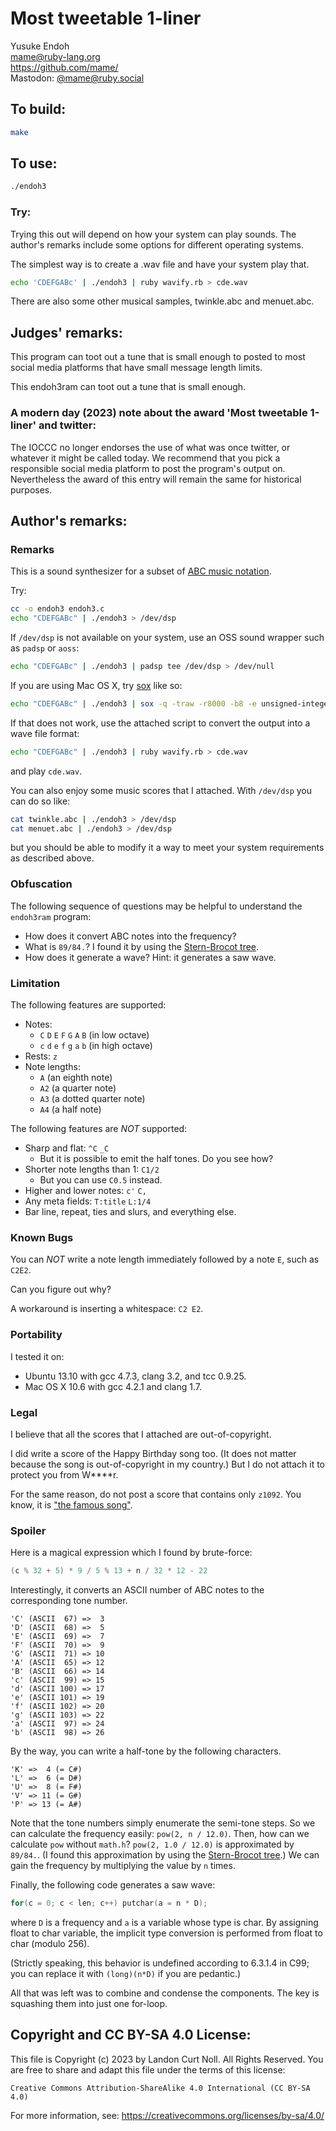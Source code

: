 # Most tweetable 1-liner

Yusuke Endoh\
<mame@ruby-lang.org>\
<https://github.com/mame/>\
Mastodon: [@mame@ruby.social](https://ruby.social/@mame)


## To build:

```sh
make
```


## To use:

```sh
./endoh3
```


### Try:

Trying this out will depend on how your system can play sounds. The author's
remarks include some options for different operating systems.

The simplest way is to create a .wav file and have your system play that.

```sh
echo 'CDEFGABc' | ./endoh3 | ruby wavify.rb > cde.wav
```

There are also some other musical samples, twinkle.abc and menuet.abc.


## Judges' remarks:

This program can toot out a tune that is small enough to posted to most social
media platforms that have small message length limits.

This endoh3ram can toot out a tune that is small enough.

### A modern day (2023) note about the award 'Most tweetable 1-liner' and twitter:

The IOCCC no longer endorses the use of what was once twitter, or whatever it
might be called today. We recommend that you pick a responsible social media
platform to post the program's output on. Nevertheless the award of this entry
will remain the same for historical purposes.


## Author's remarks:

### Remarks

This is a sound synthesizer for a subset of [ABC music
notation](http://en.wikipedia.org/wiki/ABC_notation).

Try:

```sh
cc -o endoh3 endoh3.c
echo "CDEFGABc" | ./endoh3 > /dev/dsp
```

If `/dev/dsp` is not available on your system, use an OSS sound wrapper such
as `padsp` or `aoss`:

```sh
echo "CDEFGABc" | ./endoh3 | padsp tee /dev/dsp > /dev/null
```

If you are using Mac OS X, try [sox](http://sox.sourceforge.net/) like so:

```sh
echo "CDEFGABc" | ./endoh3 | sox -q -traw -r8000 -b8 -e unsigned-integer - -tcoreaudio
```

If that does not work, use the attached script to convert the output into a wave
file format:

```sh
echo "CDEFGABc" | ./endoh3 | ruby wavify.rb > cde.wav
```

and play `cde.wav`.


You can also enjoy some music scores that I attached. With `/dev/dsp` you can
do so like:


```sh
cat twinkle.abc | ./endoh3 > /dev/dsp
cat menuet.abc | ./endoh3 > /dev/dsp
```

but you should be able to modify it a way to meet your system requirements as
described above.


### Obfuscation

The following sequence of questions may be helpful to understand the `endoh3ram`
program:

- How does it convert ABC notes into the frequency?
- What is `89/84.`?  I found it by using the [Stern-Brocot
tree](https://en.wikipedia.org/wiki/Stern-Brocot_tree).
- How does it generate a wave?  Hint: it generates a saw wave.

### Limitation

The following features are supported:

- Notes:
  - `C` `D` `E` `F` `G` `A` `B` (in low octave)
  - `c` `d` `e` `f` `g` `a` `b` (in high octave)
- Rests: `z`
- Note lengths:
  - `A` (an eighth note)
  - `A2` (a quarter note)
  - `A3` (a dotted quarter note)
  - `A4` (a half note)

The following features are *NOT* supported:

- Sharp and flat: `^C` `_C`
  - But it is possible to emit the half tones.  Do you see how?
- Shorter note lengths than 1: `C1/2`
  - But you can use `C0.5` instead.
- Higher and lower notes: `c'` `C,`
- Any meta fields: `T:title` `L:1/4`
- Bar line, repeat, ties and slurs, and everything else.

### Known Bugs

You can *NOT* write a note length immediately followed by a note `E`,
such as `C2E2`.

Can you figure out why?

A workaround is inserting a whitespace: `C2 E2`.

### Portability

I tested it on:

* Ubuntu 13.10 with gcc 4.7.3, clang 3.2, and tcc 0.9.25.
* Mac OS X 10.6 with gcc 4.2.1 and clang 1.7.

### Legal

I believe that all the scores that I attached are out-of-copyright.

I did write a score of the Happy Birthday song too.
(It does not matter because the song is out-of-copyright in my country.)
But I do not attach it to protect you from W\*\*\*\*r.

For the same reason, do not post a score that contains only `z1092`.
You know, it is ["the famous song"](http://en.wikipedia.org/wiki/4%E2%80%B233%E2%80%B3).

### Spoiler

Here is a magical expression which I found by brute-force:

```c
(c % 32 + 5) * 9 / 5 % 13 + n / 32 * 12 - 22
```

Interestingly, it converts an ASCII number of ABC notes
to the corresponding tone number.

```
'C' (ASCII  67) =>  3
'D' (ASCII  68) =>  5
'E' (ASCII  69) =>  7
'F' (ASCII  70) =>  9
'G' (ASCII  71) => 10
'A' (ASCII  65) => 12
'B' (ASCII  66) => 14
'c' (ASCII  99) => 15
'd' (ASCII 100) => 17
'e' (ASCII 101) => 19
'f' (ASCII 102) => 20
'g' (ASCII 103) => 22
'a' (ASCII  97) => 24
'b' (ASCII  98) => 26
```

By the way, you can write a half-tone by the following characters.

```
'K' =>  4 (= C#)
'L' =>  6 (= D#)
'U' =>  8 (= F#)
'V' => 11 (= G#)
'P' => 13 (= A#)
```

Note that the tone numbers simply enumerate the semi-tone steps.  So we can
calculate the frequency easily: `pow(2, n / 12.0)`.  Then, how can we calculate
`pow` without `math.h`?  `pow(2, 1.0 / 12.0)` is approximated by `89/84.`.  (I
found this approximation by using the [Stern-Brocot
tree](http://en.wikipedia.org/wiki/Stern%E2%80%93Brocot_tree).) We can gain the
frequency by multiplying the value by `n` times.

Finally, the following code generates a saw wave:

```c
for(c = 0; c < len; c++) putchar(a = n * D);
```

where `D` is a frequency and `a` is a variable whose type is char.  By assigning
float to char variable, the implicit type conversion is performed from float to
char (modulo 256).

(Strictly speaking, this behavior is undefined according to 6.3.1.4 in C99; you
can replace it with `(long)(n*D)` if you are pedantic.)

All that was left was to combine and condense the components.  The key is
squashing them into just one for-loop.


## Copyright and CC BY-SA 4.0 License:

This file is Copyright (c) 2023 by Landon Curt Noll.  All Rights Reserved.
You are free to share and adapt this file under the terms of this license:

    Creative Commons Attribution-ShareAlike 4.0 International (CC BY-SA 4.0)

For more information, see: https://creativecommons.org/licenses/by-sa/4.0/
